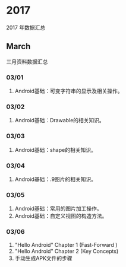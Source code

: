 # 2017
2017 年数据汇总

## March 
三月资料数据汇总
### 03/01
1. Android基础：可变字符串的显示及相关操作。

### 03/02
1. Android基础：Drawable的相关知识。

### 03/03
1. Android基础：shape的相关知识。

### 03/04
1. Android基础：.9图片的相关知识。

### 03/05
1. Android基础：常用的图片加工操作。
2. Android基础：自定义视图的构造方法。

### 03/06
1. "Hello Android" Chapter 1 (Fast-Forward )
2. "Hello Android" Chapter 2 (Key Concepts) 
3. 手动生成APK文件的步骤








